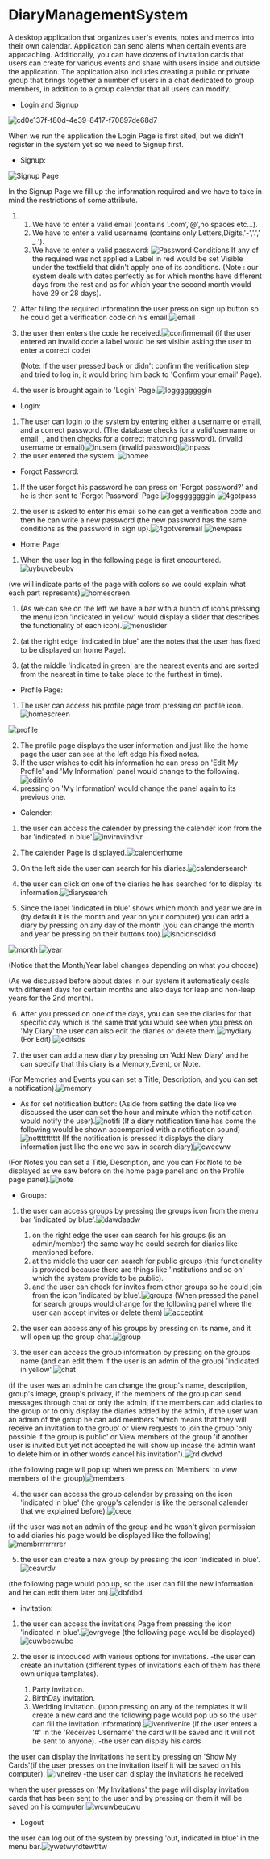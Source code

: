 # DiaryManagementSystem
A desktop application that organizes user's events, notes and memos into their own calendar. Application can send alerts when certain events are approaching. Additionally, you can have dozens of invitation cards that users can create for various events and share with users inside and outside the application. 
 The application also includes creating a public or private group that brings together a number of users in a chat dedicated to group members, in addition to a group calendar that all users can modify.

- Login and Signup 

![cd0e137f-f80d-4e39-8417-f70897de68d7](https://user-images.githubusercontent.com/105460398/168177300-ee755f9c-c67b-4f10-a48e-e3e7738181b1.jpeg)

When we run the application the Login Page is first sited, but we didn't register in the system yet so we need to Signup first.

- Signup:

![Signup Page](https://user-images.githubusercontent.com/105460398/168178351-a03b10ff-d8a3-4c14-8e47-736aeb89cf63.jpg)

In the Signup Page we fill up the information required and we have to take in mind the restrictions of some attribute.
1. 1. We have to enter a valid email (contains '.com','@',no spaces etc...).
   2. We have to enter a valid username (contains only Letters,Digits,'-','.',' _ ').
   3. We have to enter a valid password: ![Password Conditions](https://user-images.githubusercontent.com/105460398/168179354-9e67c15c-c5e0-4eb3-b166-0c0fb2267046.jpeg)
   If any of the required was not applied a Label in red would be set Visible under the textfield that didn't apply one of its conditions.
   (Note : our system deals with dates perfectly as for which months have different days from the rest and as for which year the second month would have 29 or 28 days).
   
   
2. After filling the required information the user press on sign up button so he could get a verification code on his email.![email](https://user-images.githubusercontent.com/105460398/168324461-2a7d0d91-93ae-4580-9249-0dad159c9a3f.jpg)
3. the user then enters the code he received.![confirmemail](https://user-images.githubusercontent.com/105460398/168324668-2ad43154-5f95-4ae9-b983-f6c7c9fde4ca.jpg) (if the user entered an invalid code a label would be set visible asking the user to enter a correct code)
   
   (Note: if the user pressed back or didn't confirm the verification step and tried to log in, it would bring him back to 'Confirm your email' Page).
   
4. the user is brought again to 'Login' Page.![loggggggggin](https://user-images.githubusercontent.com/105460398/168325507-e7c07205-92b3-439e-8e02-a8d4e76c4d0e.jpg)


- Login:

1. The user can login to the system by entering either a username or email, and a correct password.
(The database checks for a valid'username or email' , and then checks for a correct matching password). 
(invalid username or email)![inusem](https://user-images.githubusercontent.com/105460398/168326800-7c29cbf6-d338-477b-8007-248c0d491e3f.jpg)
(invalid password)![inpass](https://user-images.githubusercontent.com/105460398/168326874-0536af3b-8758-46f2-84eb-9487dd738154.jpg)
2. the user entered the system. ![homee](https://user-images.githubusercontent.com/105460398/168327001-70bbf470-8ad0-4ab6-a4f1-9e47cf8ba602.jpg)

- Forgot Password:

1. If the user forgot his password he can press on 'Forgot password?' and he is then sent to 'Forgot Password' Page ![loggggggggin](https://user-images.githubusercontent.com/105460398/168327441-e2aefe9b-6a58-44bd-b684-1702ccc32b27.jpg) ![4gotpass](https://user-images.githubusercontent.com/105460398/168327520-7f7211e1-fcd7-4409-b4d3-c9628ef8a3bf.jpg)

2. the user is asked to enter his email so he can get a verification code and then he can write a new password (the new password has the same conditions as the password in sign up).![4gotveremail](https://user-images.githubusercontent.com/105460398/168327797-78cc1179-b0a5-486e-b960-c1b0878930a6.jpg) ![newpass](https://user-images.githubusercontent.com/105460398/168327892-a1783700-aa41-45e1-9233-acc4d00737bf.jpg)


- Home Page:
1. When the user log in the following page is first encountered. ![uybuvebeubv](https://user-images.githubusercontent.com/105460398/168383034-57c495a7-300c-405f-af88-122ed123c6be.jpg)



(we will indicate parts of the page with colors so we could explain what each part represents)![homescreen](https://user-images.githubusercontent.com/105460398/168382432-12c05704-3151-48dc-ab14-e20212a16a5c.jpg)



  
  1. (As we can see on the left we have a bar with a bunch of icons pressing the menu icon 'indicated in yellow' would display a slider that describes the functionality of each icon).![menuslider](https://user-images.githubusercontent.com/105460398/168329282-d8dc1821-b35f-414c-9a84-d8d232acbd5b.jpg)
  
  2. (at the right edge 'indicated in blue' are the notes that the user has fixed to be displayed on home Page).
  
  3. (at the middle 'indicated in green' are the nearest events and are sorted from the nearest in time to take place to the furthest in time).


- Profile Page:

1. The user can access his profile page from pressing on profile icon.![homescreen](https://user-images.githubusercontent.com/105460398/168382596-8d15675d-5bb3-43d2-beda-3522e9b6457e.jpg)


![profile](https://user-images.githubusercontent.com/105460398/168334395-a0f057a6-a675-4457-aa0e-2be06b4a2449.jpg)

2. The profile page displays the user information and just like the home page the user can see at the left edge his fixed notes.
3. If the user wishes to edit his information he can press on 'Edit My Profile' and 'My Information' panel would change to the following.![editinfo](https://user-images.githubusercontent.com/105460398/168334914-bd6e64d5-b7c6-4ce0-9d5e-4ccab637fecb.jpg)
4. pressing on 'My Information' would change the panel again to its previous one.


- Calender:

1. the user can access the calender by pressing the calender icon from the bar 'indicated in blue'.![invirnvindivr](https://user-images.githubusercontent.com/105460398/168383212-d4d3770c-6fc3-4bfa-b373-5e50dcbdf1cb.jpg)

2. The calender Page is displayed.![calenderhome](https://user-images.githubusercontent.com/105460398/168335657-efacd41f-04e0-4a68-84ea-e7620c18dd4a.jpg)

3. On the left side the user can search for his diaries.![calendersearch](https://user-images.githubusercontent.com/105460398/168336230-85c392bf-72c0-4cf0-a4d6-1adc1cde98bb.jpg)

4. the user can click on one of the diaries he has searched for to display its information.![diarysearch](https://user-images.githubusercontent.com/105460398/168336808-07511098-3924-4745-a099-32db39d2c0c5.jpg)
5. Since the label 'indicated in blue' shows which month and year we are in (by default it is the month and year on your computer) you can add a diary by pressing on any day of the month (you can change the month and year be pressing on their buttons too).![isncidnscidsd](https://user-images.githubusercontent.com/105460398/168383346-066f8c31-ebb0-4559-96e5-f054704a4345.jpg)


![month](https://user-images.githubusercontent.com/105460398/168337793-b011d140-be1a-4505-a4ad-5f1a95217296.jpg)
![year](https://user-images.githubusercontent.com/105460398/168337815-32828dcf-9121-4b92-bb64-56e8bdfcf172.jpg)

(Notice that the Month/Year label changes depending on what you choose)

(As we discussed before about dates in our system it automaticaly deals with different days for certain months and also days for leap and non-leap years for the 2nd month).

6. After you pressed on one of the days, you can see the diaries for that specific day which is the same that you would see when you press on 'My Diary' the user can also edit the diaries or delete them.![mydiary](https://user-images.githubusercontent.com/105460398/168338737-7c9bf3e2-ee60-4524-863b-ca6d6d24aecc.jpg)
(For Edit)
![editsds](https://user-images.githubusercontent.com/105460398/168341225-ff09fb69-a2b8-43f1-9b79-daae699a20c0.jpg)

 
7. the user can add a new diary by pressing on 'Add New Diary' and he can specify that this diary is a Memory,Event, or Note. 


(For Memories and Events you can set a Title, Description, and you can set a notification).![memory](https://user-images.githubusercontent.com/105460398/168339779-210dca0b-7ee7-49dc-8aa8-6933d175a24e.jpg)

- As for set notification button:
  (Aside from setting the date like we discussed the user can set the hour and minute which the notification would notify the user).![notifi](https://user-images.githubusercontent.com/105460398/168340070-73351193-be27-4999-9524-ae0ba169cec8.jpg)
  (If a diary notification time has come the following would be shown accompanied with a notification sound)
  ![notttttttttt](https://user-images.githubusercontent.com/105460398/168340772-db012df3-7c47-4c99-b39c-19a841842fd5.jpg)
  (If the notification is pressed it displays the diary information just like the one we saw in search diary)![cwecww](https://user-images.githubusercontent.com/105460398/168340999-b69e5378-40ae-4860-993d-93da4b459d8c.jpg)




(For Notes you can set a Title, Description, and you can Fix Note to be displayed as we saw before on the home page panel and on the Profile page panel).![note](https://user-images.githubusercontent.com/105460398/168339793-7f66a228-c0ac-43f7-80cc-b5268d12cdbb.jpg)



- Groups:


1. the user can access groups by pressing the groups icon from the menu bar 'indicated by blue'.![dawdaadw](https://user-images.githubusercontent.com/105460398/168374328-bdef72fc-2b62-4081-b164-986777870349.jpg)

   1. on the right edge the user can search for his groups (is an admin/member) the same way he could search for diaries like mentioned before.
   2. at the middle the user can search for public groups (this functionality is provided because there are things like 'institutions and so on' which the system provide to be public).
   3. and the user can check for invites from other groups so he could join from the icon 'indicated by blue'.![groups](https://user-images.githubusercontent.com/105460398/168373987-a9bed0f2-e2c4-451f-82f5-e3f031a48952.jpg) (When pressed the panel for search groups would change for the following panel where the user can accept invites or delete them) ![acceptint](https://user-images.githubusercontent.com/105460398/168374651-d5e832c9-0e46-422c-85ae-a6c171c045ec.jpg)



2. the user can access any of his groups by pressing on its name, and it will open up the group chat.![group](https://user-images.githubusercontent.com/105460398/168374959-89b56fa8-b4ba-4fc9-9d79-726534bc1c0c.jpg) 
3. the user can access the group information by pressing on the groups name (and can edit them if the user is an admin of the group) 'indicated in yellow'.![chat](https://user-images.githubusercontent.com/105460398/168375413-c1f4fc0e-6a5a-4344-9386-a808f964cc85.jpg)

(if the user was an admin he can change the group's name, description, group's image, group's privacy, if the members of the group can send messages through chat or only the admin, if the members can add diaries to the group or to only display the diaries added by the admin, if the user wan an admin of the group he can add members 'which means that they will receive an invitation to the group' or View requests to join the group 'only possible if the group is public' or View members of the group 'if another user is invited but yet not accepted he will show up incase the admin want to delete him or in other words cancel his invitation').![rd dvdvd](https://user-images.githubusercontent.com/105460398/168376239-7ca0d84e-8945-44f5-acf6-88f8e23096ca.jpg)

(the following page will pop up when we press on 'Members' to view members of the group)![members](https://user-images.githubusercontent.com/105460398/168377996-df1d5af8-c8dd-4f09-b39c-3510cb211734.jpg)




4. the user can access the group calender by pressing on the icon 'indicated in blue' (the group's calender is like the personal calender that we explained before).![cece](https://user-images.githubusercontent.com/105460398/168376146-e1e3d0a3-21d3-4897-a38c-7458dffa827d.jpg)

(if the user was not an admin of the group and he wasn't given permission to add diaries his page would be displayed like the following)![membrrrrrrrrer](https://user-images.githubusercontent.com/105460398/168378319-9d9383e5-7f43-43f5-b5b9-842bd7069f80.jpg)

5. the user can create a new group by pressing the icon 'indicated in blue'.![ceavrdv](https://user-images.githubusercontent.com/105460398/168378605-086afe82-eb90-486f-9a23-6bee3eac5700.jpg)

(the following page would pop up, so the user can fill the new information and he can edit them later on).![dbfdbd](https://user-images.githubusercontent.com/105460398/168378787-dd4e3cc1-426c-4e21-bdba-b92923c21cec.jpg)


- invitation: 

1. the user can access the invitations Page from pressing the icon 'indicated in blue'.![evrgvege](https://user-images.githubusercontent.com/105460398/168379034-0e27c7b3-7c0f-409c-bf6c-133d405c86d5.jpg) (the following page would be displayed) ![cuwbecwubc](https://user-images.githubusercontent.com/105460398/168379100-a1ce769e-b868-42c2-928b-c51dc881c134.jpg)

2. the user is intoduced with various options for invitations.
   -the user can create an invitation (different types of invitations each of them has there own unique templates).
      1. Party invitation.
      2. BirthDay invitation.
      3. Wedding invitation.
(upon pressing on any of the templates it will create a new card and the following page would pop up so the user can fill the invitation information).![ivenrivenire](https://user-images.githubusercontent.com/105460398/168380134-6efdafea-59e0-4823-8b2b-6ea7ed1cfafa.jpg)
(if the user enters a '#' in the 'Receives Username' the card will be saved and it will not be sent to anyone).
    -the user can display his cards

the user can display the invitations he sent by pressing on 'Show My Cards'(if the user presses on the invitation itself it will be saved on his computer). ![ivneirev](https://user-images.githubusercontent.com/105460398/168380985-68087bd5-8cfa-4425-b755-41820838505f.jpg)
    -the user can display the invitations he received

when the user presses on 'My Invitations' the page will display invitation cards that has been sent to the user and by pressing on them it will be saved on his computer ![wcuwbeucwu](https://user-images.githubusercontent.com/105460398/168381350-8b011a0f-c494-4bc8-ab33-90a2a8e23eed.jpg)








- Logout

the user can log out of the system by pressing 'out, indicated in blue' in the menu bar.![ywetwyfdtewtftw](https://user-images.githubusercontent.com/105460398/168381632-bc9b0535-4ccd-49d8-9eb2-0695638ec077.jpg)

   














 
 


